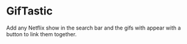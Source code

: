 # GifTastic

Add any Netflix show in the search bar and the gifs with appear with a button to link them together.